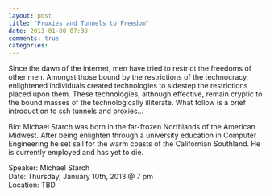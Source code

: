 ```yaml
---
layout: post
title: "Proxies and Tunnels to Freedom"
date: 2013-01-08 07:38
comments: true
categories: 
---
```


Since the dawn of the internet, men have tried to restrict the freedoms of other men. Amongst those bound by the restrictions of the technocracy, enlightened individuals created technologies to sidestep the restrictions placed upon them. These technologies, although effective, remain cryptic to the bound masses of the technologically illiterate.  What follow is a brief introduction to ssh tunnels and proxies...

Bio:  Michael Starch was born in the far-frozen Northlands of the American Midwest.  After being enlighten through a university education in Computer Engineering he set sail for the warm coasts of the Californian Southland.  He is currently employed and has yet to die.

Speaker: Michael Starch <br/>
Date: Thursday, January 10th, 2013 @ 7 pm <br/>
Location: TBD 
